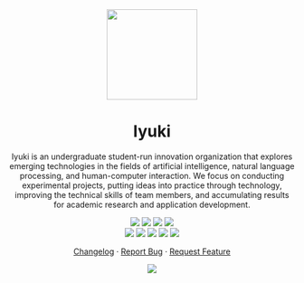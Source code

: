 <div align="center"><a name="readme-top"></a>

<img height="160" src="https://avatars.githubusercontent.com/u/193601179?v=4">

<h1>Iyuki</h1>

Iyuki is an undergraduate student-run innovation organization that explores emerging technologies in the fields of artificial intelligence, natural language processing, and human-computer interaction. We focus on conducting experimental projects, putting ideas into practice through technology, improving the technical skills of team members, and accumulating results for academic research and application development.

[![][github-release-shield]][github-release-link]
[![][github-releasedate-shield]][github-releasedate-link]
[![][github-action-test-shield]][github-action-test-link]
[![][github-action-release-shield]][github-action-release-link]<br/>
[![][github-contributors-shield]][github-contributors-link]
[![][github-forks-shield]][github-forks-link]
[![][github-stars-shield]][github-stars-link]
[![][github-issues-shield]][github-issues-link]
[![][github-license-shield]][github-license-link]

[Changelog](./CHANGELOG.md) · [Report Bug][github-issues-link] · [Request Feature][github-issues-link]

![](https://raw.githubusercontent.com/andreasbm/readme/master/assets/lines/rainbow.png)

</div>

[github-release-shield]: https://img.shields.io/github/v/release/iiiyuki/.github?color=369eff&labelColor=black&logo=github&style=flat-square
[github-release-link]: https://github.com/iiiyuki/.github/releases
[github-releasedate-shield]: https://img.shields.io/github/release-date/iiiyuki/.github?color=black&labelColor=black&style=flat-square
[github-releasedate-link]: https://github.com/iiiyuki/.github/releases
[github-action-test-shield]: https://img.shields.io/github/actions/workflow/status/iiiyuki/.github/test.yml?color=black&label=test&labelColor=black&logo=githubactions&logoColor=white&style=flat-square
[github-action-test-link]: https://github.com/iiiyuki/.github/actions/workflows/test.yml
[github-action-release-shield]: https://img.shields.io/github/actions/workflow/status/iiiyuki/.github/release.yml?color=black&label=release&labelColor=black&logo=githubactions&logoColor=white&style=flat-square
[github-action-release-link]: https://github.com/iiiyuki/.github/actions/workflows/release.yml
[github-contributors-shield]: https://img.shields.io/github/contributors/iiiyuki/.github?color=c4f042&labelColor=black&style=flat-square
[github-contributors-link]: https://github.com/iiiyuki/.github/graphs/contributors
[github-forks-shield]: https://img.shields.io/github/forks/iyuki/.github?color=8ae8ff&labelColor=black&style=flat-square
[github-forks-link]: https://github.com/iiiyuki/.github/network/members
[github-stars-shield]: https://img.shields.io/github/stars/iiiyuki/.github?color=ffcb47&labelColor=black&style=flat-square
[github-stars-link]: https://github.com/iiiyuki/.github/network/stargazers
[github-issues-shield]: https://img.shields.io/github/issues/iiiyuki/.github?color=ff80eb&labelColor=black&style=flat-square
[github-issues-link]: https://github.com/iiiyuki/.github/issues
[github-license-shield]: https://img.shields.io/github/license/iiiyuki/.github?color=white&labelColor=black&style=flat-square
[github-license-link]: https://github.com/iiiyuki/.github/blob/main/LICENSE
